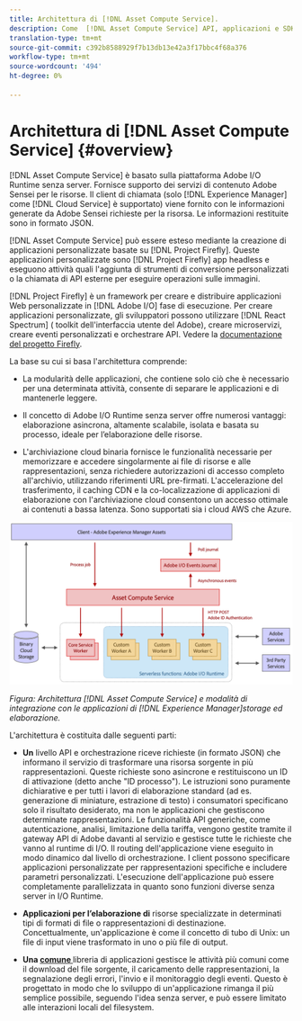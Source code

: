 ```yaml
---
title: Architettura di [!DNL Asset Compute Service].
description: Come  [!DNL Asset Compute Service] API, applicazioni e SDK funzionano insieme per fornire un servizio di elaborazione delle risorse nativo per il cloud.
translation-type: tm+mt
source-git-commit: c392b8588929f7b13db13e42a3f17bbc4f68a376
workflow-type: tm+mt
source-wordcount: '494'
ht-degree: 0%

---
```



# Architettura di [!DNL Asset Compute Service] {#overview}

[!DNL Asset Compute Service] è basato sulla piattaforma Adobe I/O Runtime senza server. Fornisce  supporto dei servizi di contenuto Adobe Sensei per le risorse. Il client di chiamata (solo [!DNL Experience Manager] come [!DNL Cloud Service] è supportato) viene fornito con le  informazioni generate da Adobe Sensei richieste per la risorsa. Le informazioni restituite sono in formato JSON.

[!DNL Asset Compute Service] può essere esteso mediante la creazione di applicazioni personalizzate basate su  [!DNL Project Firefly]. Queste applicazioni personalizzate sono [!DNL Project Firefly] app headless e eseguono attività quali l&#39;aggiunta di strumenti di conversione personalizzati o la chiamata di API esterne per eseguire operazioni sulle immagini.

[!DNL Project Firefly] è un framework per creare e distribuire applicazioni Web personalizzate in  [!DNL Adobe I/O] fase di esecuzione. Per creare applicazioni personalizzate, gli sviluppatori possono utilizzare [!DNL React Spectrum] ( toolkit dell&#39;interfaccia utente del Adobe), creare microservizi, creare eventi personalizzati e orchestrare API. Vedere la [documentazione del progetto Firefly](https://www.adobe.io/apis/experienceplatform/project-firefly/docs.html).

La base su cui si basa l&#39;architettura comprende:

* La modularità delle applicazioni, che contiene solo ciò che è necessario per una determinata attività, consente di separare le applicazioni e di mantenerle leggere.

* Il concetto di Adobe I/O Runtime senza server offre numerosi vantaggi: elaborazione asincrona, altamente scalabile, isolata e basata su processo, ideale per l’elaborazione delle risorse.

* L&#39;archiviazione cloud binaria fornisce le funzionalità necessarie per memorizzare e accedere singolarmente ai file di risorse e alle rappresentazioni, senza richiedere autorizzazioni di accesso completo all&#39;archivio, utilizzando riferimenti URL pre-firmati. L&#39;accelerazione del trasferimento, il caching CDN e la co-localizzazione di applicazioni di elaborazione con l&#39;archiviazione cloud consentono un accesso ottimale ai contenuti a bassa latenza. Sono supportati sia i cloud AWS che Azure.

![Architettura del servizio  Asset compute](assets/architecture-diagram.png)

*Figura: Architettura  [!DNL Asset Compute Service] e modalità di integrazione con le applicazioni di  [!DNL Experience Manager]storage ed elaborazione.*

L&#39;architettura è costituita dalle seguenti parti:

* **Un** livello API e orchestrazione riceve richieste (in formato JSON) che informano il servizio di trasformare una risorsa sorgente in più rappresentazioni. Queste richieste sono asincrone e restituiscono un ID di attivazione (detto anche &quot;ID processo&quot;). Le istruzioni sono puramente dichiarative e per tutti i lavori di elaborazione standard (ad es. generazione di miniature, estrazione di testo) i consumatori specificano solo il risultato desiderato, ma non le applicazioni che gestiscono determinate rappresentazioni. Le funzionalità API generiche, come autenticazione, analisi, limitazione della tariffa, vengono gestite tramite il gateway API di Adobe  davanti al servizio e gestisce tutte le richieste che vanno al runtime di I/O. Il routing dell&#39;applicazione viene eseguito in modo dinamico dal livello di orchestrazione. I client possono specificare applicazioni personalizzate per rappresentazioni specifiche e includere parametri personalizzati. L&#39;esecuzione dell&#39;applicazione può essere completamente parallelizzata in quanto sono funzioni diverse senza server in I/O Runtime.

* **Applicazioni per l’elaborazione di** risorse specializzate in determinati tipi di formati di file o rappresentazioni di destinazione. Concettualmente, un&#39;applicazione è come il concetto di tubo di Unix: un file di input viene trasformato in uno o più file di output.

* **Una  [comune ](https://github.com/adobe/asset-compute-sdk)** libreria di applicazioni gestisce le attività più comuni come il download del file sorgente, il caricamento delle rappresentazioni, la segnalazione degli errori, l&#39;invio e il monitoraggio degli eventi. Questo è progettato in modo che lo sviluppo di un&#39;applicazione rimanga il più semplice possibile, seguendo l&#39;idea senza server, e può essere limitato alle interazioni locali del filesystem.

<!-- TBD:

* About the YAML file?
* See [https://github.com/AdobeDocs/project-firefly/blob/master/getting_started/first_app.md#5-anatomy-of-a-project-firefly-application](https://github.com/AdobeDocs/project-firefly/blob/master/getting_started/first_app.md#5-anatomy-of-a-project-firefly-application).

* minimize description to custom applications
* remove all internal stuff (e.g. Photoshop application, API Gateway) from text and diagram
* update diagram to focus on 3rd party custom applications ONLY
* Explain important transactions/handshakes?
* Flow of assets/control? See the illustration on the Nui diagrams wiki.
* Illustrations. See the SVG shared by Alex.
* Exceptions? Limitations? Call-outs? Gotchas?
* Do we want to add what basic processing is not available currently, that is expected by existing AEM customers?
-->
